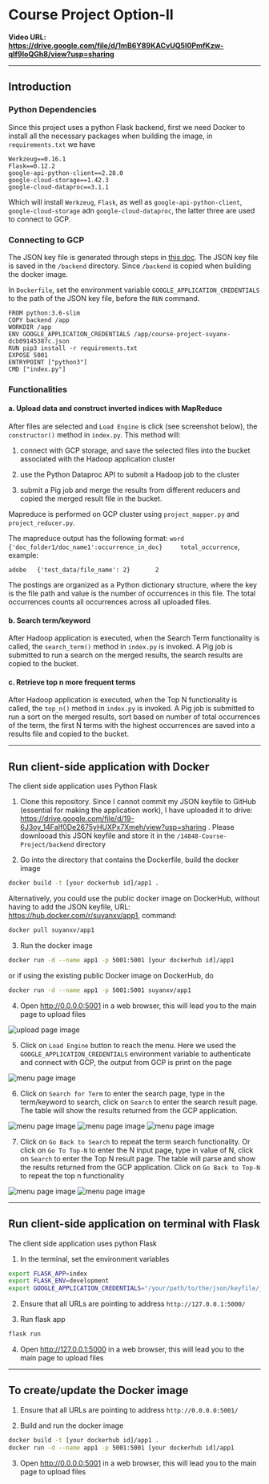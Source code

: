 # Course Project Option-II

**Video URL: https://drive.google.com/file/d/1mB6Y89KACvUQ5I0PmfKzw-qIf9IoQGh8/view?usp=sharing**

---

## Introduction

### Python Dependencies 

Since this project uses a python Flask backend, first we need Docker to install all the necessary packages when building the image, in `requirements.txt` we have

```
Werkzeug==0.16.1
Flask==0.12.2
google-api-python-client==2.28.0
google-cloud-storage==1.42.3
google-cloud-dataproc==3.1.1
```

Which will install `Werkzeug`, `Flask`, as well as `google-api-python-client`, `google-cloud-storage` adn `google-cloud-dataproc`, the latter three are used to connect to GCP.

### Connecting to GCP

The JSON key file is generated through steps in [this doc](https://cloud.google.com/docs/authentication/getting-started). The JSON key file is saved in the `/backend` directory. Since `/backend` is copied when building the docker image.

In `Dockerfile`, set the environment variable `GOOGLE_APPLICATION_CREDENTIALS` to the path of the JSON key file, before the `RUN` command.

``` docker
FROM python:3.6-slim
COPY backend /app
WORKDIR /app
ENV GOOGLE_APPLICATION_CREDENTIALS /app/course-project-suyanx-dcb09145387c.json
RUN pip3 install -r requirements.txt
EXPOSE 5001
ENTRYPOINT ["python3"]
CMD ["index.py"]

```

### Functionalities

#### a. Upload data and construct inverted indices with MapReduce

After files are selected and `Load Engine` is click (see screenshot below), the `constructor()` method in `index.py`. This method will:

1. connect with GCP storage, and save the selected files into the bucket associated with the Hadoop application cluster

2. use the Python Dataproc API to submit a Hadoop job to the cluster

3. submit a Pig job and merge the results from different reducers and copied the merged result file in the bucket.

Mapreduce is performed on GCP cluster using `project_mapper.py` and `project_reducer.py`.

The mapreduce output has the following format: `word    {'doc_folder1/doc_name1':occurrence_in_doc}     total_occurrence`, example:

```
adobe	{'test_data/file_name': 2}       2 
```

The postings are organized as a Python dictionary structure, where the key is the file path and value is the number of occurrences in this file. The total occurrences counts all occurrences across all uploaded files.

#### b. Search term/keyword

After Hadoop application is executed, when the Search Term functionality is called, the `search_term()` method in `index.py` is invoked. A Pig job is submitted to run a search on the merged results, the search results are copied to the bucket.

#### c. Retrieve top n more frequent terms

After Hadoop application is executed, when the Top N functionality is called, the `top_n()` method in `index.py` is invoked. A Pig job is submitted to run a sort on the merged results, sort based on number of total occurrences of the term, the first N terms with the highest occurrences are saved into a results file and copied to the bucket.

---

## Run client-side application with Docker

The client side application uses Python Flask

1. Clone this repository. Since I cannot commit my JSON keyfile to GitHub (essential for making the application work), I have uploaded it to drive: https://drive.google.com/file/d/19-6J3oy_14FaIf0De2675yHUXPx7Xmeh/view?usp=sharing . Please downlooad this JSON keyfile and store it in the `/14848-Course-Project/backend` directory

2. Go into the directory that contains the Dockerfile, build the docker image 

``` sh
docker build -t [your dockerhub id]/app1 .
```

Alternatively, you could use the public docker image on DockerHub, without having to add the JSON keyfile, URL: https://hub.docker.com/r/suyanxv/app1, command:

```sh
docker pull suyanxv/app1
```

3. Run the docker image

``` sh
docker run -d --name app1 -p 5001:5001 [your dockerhub id]/app1
```

or if using the existing public Docker image on DockerHub, do

```sh
docker run -d --name app1 -p 5001:5001 suyanxv/app1
```

4. Open http://0.0.0.0:5001 in a web browser, this will lead you to the main page to upload files

![upload page image](readme_image/upload.png)

5. Click on `Load Engine` button to reach the menu. Here we used the `GOOGLE_APPLICATION_CREDENTIALS` environment variable to authenticate and connect with GCP, the output from GCP is print on the page

![menu page image](readme_image/menu.png)

6. Click on `Search for Term` to enter the search page, type in the term/keyword to search, click on `Search` to enter the search result page. The table will show the results returned from the GCP application.

![menu page image](readme_image/search.png)
![menu page image](readme_image/searchresult1.png)
![menu page image](readme_image/searchresult2.png)

7. Click on `Go Back to Search` to repeat the term search functionality. Or click on `Go To Top-N` to enter the N input page, type in value of N, click on `Search` to enter the Top N result page. The table will parse and show the results returned from the GCP application. Click on `Go Back to Top-N` to repeat the top n functionality

![menu page image](readme_image/n.png)
![menu page image](readme_image/nresult.png)

---

## Run client-side application on terminal with Flask

The client side application uses python Flask

1. In the terminal, set the environment variables 

``` sh
export FLASK_APP=index
export FLASK_ENV=development
export GOOGLE_APPLICATION_CREDENTIALS="/your/path/to/the/json/keyfile/json_keyfile.json"
```

2. Ensure that all URLs are pointing to address `http://127.0.0.1:5000/`


3. Run flask app

```sh
flask run
```

4. Open http://127.0.0.1:5000 in a web browser, this will lead you to the main page to upload files

---

## To create/update the Docker image 

1. Ensure that all URLs are pointing to address `http://0.0.0.0:5001/`

2. Build and run the docker image

```sh
docker build -t [your dockerhub id]/app1 .
docker run -d --name app1 -p 5001:5001 [your dockerhub id]/app1
```

3. Open http://0.0.0.0:5001 in a web browser, this will lead you to the main page to upload files
